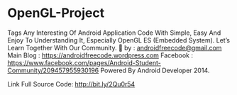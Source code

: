 # OpenGL-Project
Tags Any Interesting Of Android Application Code With Simple, Easy And Enjoy To Understanding It, Especially OpenGL ES (Embedded System). Let’s Learn Together With Our Community. 🙂 by : androidfreecode@gmail.com  Main Blog : https://androidfreecode.wordpress.com Facebook : https://www.facebook.com/pages/Android-Student-Community/209457955930196  Powered By Android Developer 2014.

Link Full Source Code: http://bit.ly/2Qu0r54
